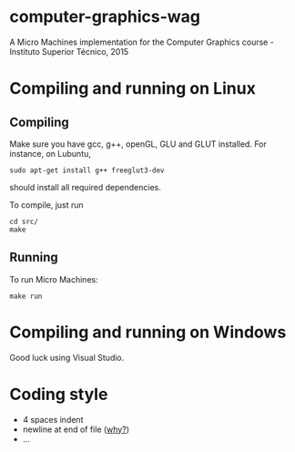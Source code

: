 # computer-graphics-wag

A Micro Machines implementation for the Computer Graphics course - Instituto Superior Técnico, 2015

# Compiling and running on Linux
## Compiling
Make sure you have gcc, g++, openGL, GLU and GLUT installed. For instance, on Lubuntu,
```shell
sudo apt-get install g++ freeglut3-dev
```
should install all required dependencies.

To compile, just run
```shell
cd src/
make
```
## Running
To run Micro Machines:
```shell
make run
```

# Compiling and running on Windows
Good luck using Visual Studio.

# Coding style
- 4 spaces indent
- newline at end of file ([why?](http://stackoverflow.com/questions/729692/why-should-files-end-with-a-newline))
- ...
